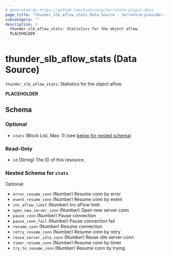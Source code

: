 ```yaml
---
# generated by https://github.com/hashicorp/terraform-plugin-docs
page_title: "thunder_slb_aflow_stats Data Source - terraform-provider-thunder"
subcategory: ""
description: |-
  thunder_slb_aflow_stats: Statistics for the object aflow
  PLACEHOLDER
---
```


# thunder_slb_aflow_stats (Data Source)

`thunder_slb_aflow_stats`: Statistics for the object aflow

__PLACEHOLDER__



<!-- schema generated by tfplugindocs -->
## Schema

### Optional

- `stats` (Block List, Max: 1) (see [below for nested schema](#nestedblock--stats))

### Read-Only

- `id` (String) The ID of this resource.

<a id="nestedblock--stats"></a>
### Nested Schema for `stats`

Optional:

- `error_resume_conn` (Number) Resume conn by error
- `event_resume_conn` (Number) Resume conn by event
- `inc_aflow_limit` (Number) Inc aFlow limit
- `open_new_server_conn` (Number) Open new server conn
- `pause_conn` (Number) Pause connection
- `pause_conn_fail` (Number) Pause connection fail
- `resume_conn` (Number) Resume connection
- `retry_resume_conn` (Number) Resume conn by retry
- `reuse_server_idle_conn` (Number) Reuse idle server conn
- `timer_resume_conn` (Number) Resume conn by timer
- `try_to_resume_conn` (Number) Resume conn by trying


